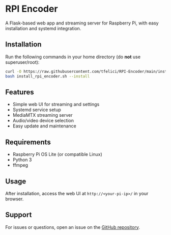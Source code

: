 # RPI Encoder

A Flask-based web app and streaming server for Raspberry Pi, with easy installation and systemd integration.

## Installation

Run the following commands in your home directory (do **not** use superuser/root):

```sh
curl -O https://raw.githubusercontent.com/tfelici/RPI-Encoder/main/install_rpi_encoder.sh
bash install_rpi_encoder.sh --install
```

## Features

- Simple web UI for streaming and settings
- Systemd service setup
- MediaMTX streaming server
- Audio/video device selection
- Easy update and maintenance

## Requirements

- Raspberry Pi OS Lite (or compatible Linux)
- Python 3
- ffmpeg

## Usage

After installation, access the web UI at `http://<your-pi-ip>/` in your browser.

## Support

For issues or questions, open an issue on the [GitHub repository](https://github.com/tfelici/RPI-Encoder).
